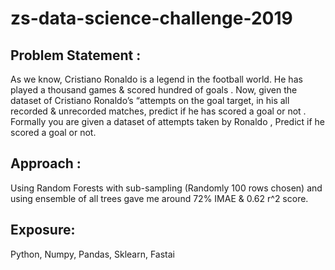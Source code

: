 # zs-data-science-challenge-2019
## Problem Statement :
As we know, Cristiano Ronaldo is a legend in the football world. He has played a thousand games & scored hundred of goals . Now, given the dataset of Cristiano Ronaldo’s “attempts on the goal target, in his all recorded & unrecorded matches, predict if he has scored a goal or not . Formally you are given a dataset of attempts taken by Ronaldo , Predict if he scored a goal or not.

## Approach :
Using Random Forests with sub-sampling (Randomly 100 rows chosen) and using ensemble of all trees gave me around 72% IMAE & 0.62 r^2 score.

## Exposure: 
Python, Numpy, Pandas, Sklearn, Fastai

